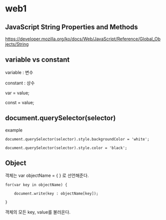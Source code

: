 # web1

## JavaScript String Properties and Methods

https://developer.mozilla.org/ko/docs/Web/JavaScript/Reference/Global_Objects/String

## variable vs constant

variable : 변수

constant : 상수

var = value;

const = value;

## document.querySelector(selector)

example

    document.querySelector(selector).style.backgroundColor = 'white';

    document.querySelector(selector).style.color = 'black';

## Object

객체는 var objectName = { } 로 선언해준다.

    for(var key in objectName) {

        document.write(key : objectName[key]);

    }

객체의 모든 key, value를 불러온다.
